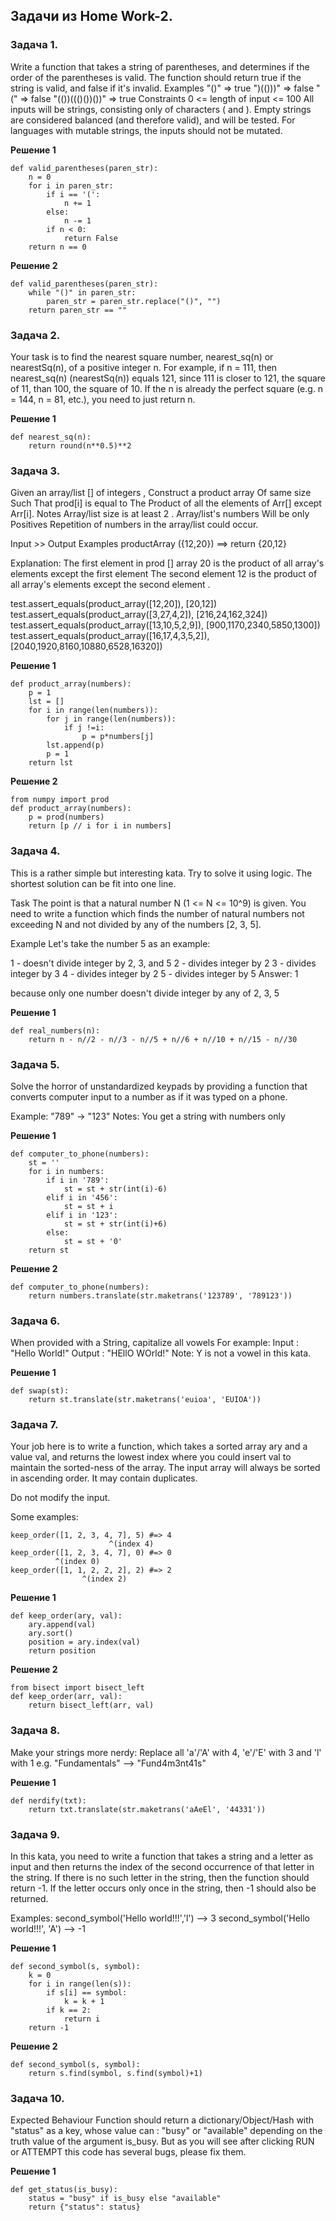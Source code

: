 ## Задачи из Home Work-2.
### Задача 1.
Write a function that takes a string of parentheses, and determines if the order of the parentheses is valid. The function should return true if the string is valid, and false if it's invalid.
Examples
"()"              =>  true
")(()))"          =>  false
"("               =>  false
"(())((()())())"  =>  true
Constraints
0 <= length of input <= 100
All inputs will be strings, consisting only of characters ( and ).
Empty strings are considered balanced (and therefore valid), and will be tested.
For languages with mutable strings, the inputs should not be mutated.

**Решение 1**
```
def valid_parentheses(paren_str):
    n = 0
    for i in paren_str:
        if i == '(':
            n += 1
        else:
            n -= 1
        if n < 0:
            return False
    return n == 0
```
**Решение 2**
```
def valid_parentheses(paren_str):
    while "()" in paren_str:
        paren_str = paren_str.replace("()", "")
    return paren_str == ""
```
### Задача 2.
Your task is to find the nearest square number, nearest_sq(n) or nearestSq(n), of a positive integer n.
For example, if n = 111, then nearest\_sq(n) (nearestSq(n)) equals 121, since 111 is closer to 121, the square of 11, than 100, the square of 10.
If the n is already the perfect square (e.g. n = 144, n = 81, etc.), you need to just return n.

**Решение 1**
```
def nearest_sq(n):
    return round(n**0.5)**2
```
### Задача 3.
Given an array/list [] of integers , Construct a product array Of same size Such That prod[i] is equal to The Product of all the elements of Arr[] except Arr[i].
Notes
Array/list size is at least 2 .
Array/list's numbers Will be only Positives
Repetition of numbers in the array/list could occur.

Input >> Output Examples
productArray ({12,20}) ==>  return {20,12}

Explanation:
The first element in prod [] array 20 is the product of all array's elements except the first element
The second element 12 is the product of all array's elements except the second element .

test.assert_equals(product_array([12,20]), [20,12])
test.assert_equals(product_array([3,27,4,2]), [216,24,162,324])
test.assert_equals(product_array([13,10,5,2,9]), [900,1170,2340,5850,1300])
test.assert_equals(product_array([16,17,4,3,5,2]), [2040,1920,8160,10880,6528,16320])

**Решение 1**
```
def product_array(numbers):
    p = 1
    lst = []
    for i in range(len(numbers)):
        for j in range(len(numbers)):
            if j !=i:
                p = p*numbers[j]                 
        lst.append(p)
        p = 1
    return lst
```
**Решение 2**
```
from numpy import prod
def product_array(numbers):
    p = prod(numbers)
    return [p // i for i in numbers]
```
### Задача 4.
This is a rather simple but interesting kata. Try to solve it using logic. The shortest solution can be fit into one line.

Task
The point is that a natural number N (1 <= N <= 10^9) is given. You need to write a function which finds the number of natural numbers not exceeding N and not divided by any of the numbers [2, 3, 5].

Example
Let's take the number 5 as an example:

1 - doesn't divide integer by 2, 3, and 5
2 - divides integer by 2
3 - divides integer by 3
4 - divides integer by 2
5 - divides integer by 5
Answer: 1

because only one number doesn't divide integer by any of 2, 3, 5

**Решение 1**
```
def real_numbers(n):
    return n - n//2 - n//3 - n//5 + n//6 + n//10 + n//15 - n//30
```
### Задача 5.
Solve the horror of unstandardized keypads by providing a function that converts computer input to a number as if it was typed on a phone.

Example:
"789" -> "123"
Notes:
You get a string with numbers only

**Решение 1**
```
def computer_to_phone(numbers):
    st = ''
    for i in numbers:
        if i in '789':
            st = st + str(int(i)-6)
        elif i in '456':
            st = st + i
        elif i in '123':
            st = st + str(int(i)+6)
        else:
            st = st + '0'    
    return st

```
**Решение 2**
```
def computer_to_phone(numbers):
    return numbers.translate(str.maketrans('123789', '789123'))
```
### Задача 6.
When provided with a String, capitalize all vowels
For example:
Input : "Hello World!"
Output : "HEllO WOrld!"
Note: Y is not a vowel in this kata.

**Решение 1**
```
def swap(st):
    return st.translate(str.maketrans('euioa', 'EUIOA'))
```
### Задача 7.
Your job here is to write a function, which takes a sorted array ary and a value val, and returns the lowest index where you could insert val to maintain the sorted-ness of the array. The input array will always be sorted in ascending order. It may contain duplicates.

Do not modify the input.

Some examples:
```
keep_order([1, 2, 3, 4, 7], 5) #=> 4
                      ^(index 4)
keep_order([1, 2, 3, 4, 7], 0) #=> 0
          ^(index 0)
keep_order([1, 1, 2, 2, 2], 2) #=> 2
                ^(index 2)
```            

**Решение 1**
```
def keep_order(ary, val):
    ary.append(val)
    ary.sort()
    position = ary.index(val)
    return position
```
**Решение 2**
```
from bisect import bisect_left
def keep_order(arr, val):
    return bisect_left(arr, val)
```
### Задача 8.
Make your strings more nerdy: Replace all 'a'/'A' with 4, 'e'/'E' with 3 and 'l' with 1 e.g. "Fundamentals" --> "Fund4m3nt41s"

**Решение 1**
```
def nerdify(txt):
    return txt.translate(str.maketrans('aAeEl', '44331'))
```
### Задача 9.
In this kata, you need to write a function that takes a string and a letter as input and then returns the index of the second occurrence of that letter in the string. If there is no such letter in the string, then the function should return -1. If the letter occurs only once in the string, then -1 should also be returned.

Examples:
second_symbol('Hello world!!!','l') --> 3
second_symbol('Hello world!!!', 'A') --> -1

**Решение 1**
```
def second_symbol(s, symbol):
    k = 0
    for i in range(len(s)):
        if s[i] == symbol:
            k = k + 1
        if k == 2:
            return i
    return -1
```
**Решение 2**
```
def second_symbol(s, symbol):
    return s.find(symbol, s.find(symbol)+1)

```
### Задача 10.
Expected Behaviour
Function should return a dictionary/Object/Hash with "status" as a key, whose value can : "busy" or "available" depending on the truth value of the argument is_busy.
But as you will see after clicking RUN or ATTEMPT this code has several bugs, please fix them.

**Решение 1**
```
def get_status(is_busy):
    status = "busy" if is_busy else "available"
    return {"status": status}
```

